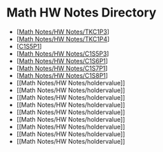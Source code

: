 # Math HW Notes Directory
- [[Math Notes/HW Notes/TKC1P3]]
- [[Math Notes/HW Notes/TKC1P4]]
- [[C1S5P1]]
- [[Math Notes/HW Notes/C1S5P3]]
- [[Math Notes/HW Notes/C1S6P1]]
- [[Math Notes/HW Notes/C1S7P1]]
- [[Math Notes/HW Notes/C1S8P1]]
- [[Math Notes/HW Notes/holdervalue]]
- [[Math Notes/HW Notes/holdervalue]]
- [[Math Notes/HW Notes/holdervalue]]
- [[Math Notes/HW Notes/holdervalue]]
- [[Math Notes/HW Notes/holdervalue]]
- [[Math Notes/HW Notes/holdervalue]]
- [[Math Notes/HW Notes/holdervalue]]
- [[Math Notes/HW Notes/holdervalue]]
- [[Math Notes/HW Notes/holdervalue]]




[//begin]: # "Autogenerated link references for markdown compatibility"
[Math Notes/HW Notes/TKC1P3]: TKC1P3.md "Toolkit Chapter 1 Part 3"
[Math Notes/HW Notes/TKC1P4]: TKC1P4.md "Toolkit Chapter 1 Part 4"
[C1S5P1]: C1S5P1.md "Chapter 1 Section 5 Part 1"
[Math Notes/HW Notes/C1S5P3]: C1S5P3.md "Chapter 1 Section 5 Part 3"
[Math Notes/HW Notes/C1S6P1]: C1S6P1.md "Chapter 1 Section 6 Part 1"
[Math Notes/HW Notes/C1S7P1]: C1S7P1.md "Chapter 1 Section 7 Part 1"
[Math Notes/HW Notes/C1S8P1]: C1S8P1.md "Chapter 1 Section 8 Part 1"
[//end]: # "Autogenerated link references"

